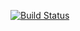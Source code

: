 [![Build Status](https://cloud.drone.io/api/badges/rustycl0ck/drone-pr-comment/status.svg)](https://cloud.drone.io/rustycl0ck/drone-pr-comment)

